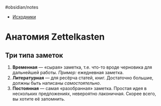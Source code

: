 #obsidian/notes 

* [Исходники](https://youtu.be/WqKluXIra70?si=e766Snu-nm6ZUIrz&t=2328)
# Анатомия Zettelkasten
## Три типа заметок
1. **Временная** — «сырая» заметка, т.е. что-то вроде черновика для дальнейшей работы. *Пример:* ежедневная заметка.
2. **Литературная** — для ресёрча статей, книг. Достаточно большие, должны быть написаны *самостоятельно*.
3. **Постоянная** — самая «разобранная» заметка. Простая идея в нескольких предложениях, невероятно лаконичная. Скорее всего, вы хотите её запомнить.